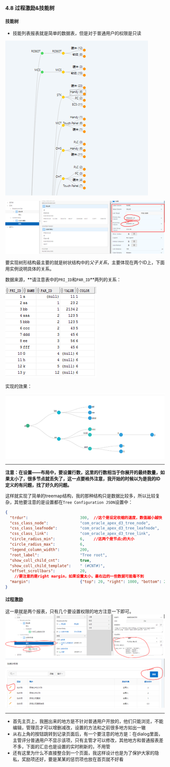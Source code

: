 ### 4.8 过程激励&技能树

#### 技能树

* 技能列表报表就是简单的数据表，但是对于普通用户的权限是只读

  

![](../img/4.detil_img/475.png)



![](../img/4.detil_img/476.png)

要实现树形结构最主要的就是树状结构中的*父子关系*，主要体现在两个ID上，下面用实例说明具体的关系。

数据来源，**请注意表中的`PRI_ID`和`PAR_ID`**两列的关系：

![](../img/4.detil_img/477.png)

实现的效果：

![](../img/4.detil_img/478.png)

---

**注意：在设置——布局中，要设置行数，这里的行数相当于你展开的最终数量，如果太小了，很多节点就丢失了，这一点要格外注意，我开始的时候以为是我的ID定义的有问题，找了好久的问题。**

这样就实现了简单的treemap结构，我的那种结构只是数据比较多，所以比较复杂，其他要注意的是设置都在`Tree Configuration JSON`设置中：

```json
{
  "trdur":                       300,  //这个是设定收缩的速度，数值越小越快
  "css_class_node":              "com_oracle_apex_d3_tree_node",
  "css_class_leafnode":          "com_oracle_apex_d3_tree_leafnode",
  "css_class_link":              "com_oracle_apex_d3_tree_link",
  "circle_radius_min":           6,    //这两个是节点○的大小
  "circle_radius_max":           6,
  "legend_column_width":         200,
  "root_label":                  "Tree root",
  "show_coll_child_cnt":         true,
  "show_coll_child_template":    " (#CNT#)",
  "offset_scrollbars":           20, 
    //要注意的是right margin，如果设置太小，最右边的一些数据可能看不到
  "margin":                      {"top": 20, "right": 1000, "bottom": 20, "left": 60}
}
```



####  过程激励

这一章就是两个报表，只有几个要设置权限的地方注意一下即可。
![](https://github.com/397179459/APEX_FA/blob/master/img/4.detil_img/481.PNG)
![](https://github.com/397179459/APEX_FA/blob/master/img/4.detil_img/482.PNG)

----
* 首先主页上，我圈出来的地方是不针对普通用户开放的，他们只能浏览，不能编辑，管理员才可以增删减改，设置的方法和之前很多地方如出一辙
* 从右上角的按钮跳转到记录页面后，有一个要注意的地方是：在dialog里面，主管评分普通用户不显示该项，只有主管才可以修改，其他地方和普通报表差不多，下面的汇总也是设置的实时刷新的，不用管
* 还有这里为什么不直接整合到一个页面，我这样设计也是为了保护大家的隐私，奖励项还好，要是某某的惩罚项也放在首页就不好看